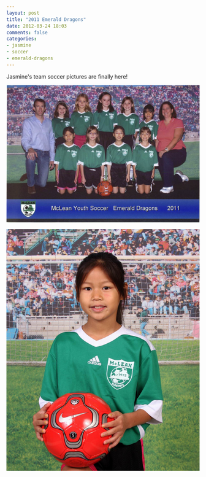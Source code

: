 ```yaml
---
layout: post
title: "2011 Emerald Dragons"
date: 2012-03-24 18:03
comments: false
categories: 
- jasmine
- soccer
- emerald-dragons
---
```

Jasmine's team soccer pictures are finally here!
 


![Emerald Dragon team photo](/assets/images/2012/2012-03-24/2012_03_10-jasmine-soccer.jpg)





![Jasmine in her uniform](/assets/images/2012/2012-03-24/2011-10-21-Jasmine-Soccer.jpg)
